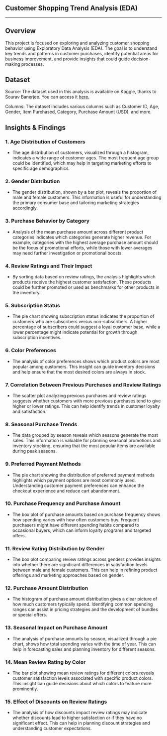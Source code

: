## Customer Shopping Trend Analysis (EDA) 
---
## Overview

This project is focused on exploring and analyzing customer shopping behavior using Exploratory Data Analysis (EDA). The goal is to understand key trends and patterns in customer purchases, identify potential areas for business improvement, and provide insights that could guide decision-making processes.

## Dataset

Source: The dataset used in this analysis is available on Kaggle, thanks to Sourav Banerjee. You can access it [here.](https://www.kaggle.com/datasets/iamsouravbanerjee/customer-shopping-trends-dataset/)

Columns: The dataset includes various columns such as Customer ID, Age, Gender, Item Purchased, Category, Purchase Amount (USD), and more.

## Insights & Findings

### 1. **Age Distribution of Customers**
   - The age distribution of customers, visualized through a histogram, indicates a wide range of customer ages. The most frequent age group could be identified, which may help in targeting marketing efforts to specific age demographics.

### 2. **Gender Distribution**
   - The gender distribution, shown by a bar plot, reveals the proportion of male and female customers. This information is useful for understanding the primary consumer base and tailoring marketing strategies accordingly.

### 3. **Purchase Behavior by Category**
   - Analysis of the mean purchase amount across different product categories indicates which categories generate higher revenue. For example, categories with the highest average purchase amount should be the focus of promotional efforts, while those with lower averages may need further investigation or promotional boosts.

### 4. **Review Ratings and Their Impact**
   - By sorting data based on review ratings, the analysis highlights which products receive the highest customer satisfaction. These products could be further promoted or used as benchmarks for other products in the inventory.

### 5. **Subscription Status**
   - The pie chart showing subscription status indicates the proportion of customers who are subscribers versus non-subscribers. A higher percentage of subscribers could suggest a loyal customer base, while a lower percentage might indicate potential for growth through subscription incentives.

### 6. **Color Preferences**
   - The analysis of color preferences shows which product colors are most popular among customers. This insight can guide inventory decisions and help ensure that the most desired colors are always in stock.

### 7. **Correlation Between Previous Purchases and Review Ratings**
   - The scatter plot analyzing previous purchases and review ratings suggests whether customers with more previous purchases tend to give higher or lower ratings. This can help identify trends in customer loyalty and satisfaction.

### 8. **Seasonal Purchase Trends**
   - The data grouped by season reveals which seasons generate the most sales. This information is valuable for planning seasonal promotions and inventory stocking, ensuring that the most popular items are available during peak seasons.

### 9. **Preferred Payment Methods**
   - The pie chart showing the distribution of preferred payment methods highlights which payment options are most commonly used. Understanding customer payment preferences can enhance the checkout experience and reduce cart abandonment.

### 10. **Purchase Frequency and Purchase Amount**
   - The box plot of purchase amounts based on purchase frequency shows how spending varies with how often customers buy. Frequent purchasers might have different spending habits compared to occasional buyers, which can inform loyalty programs and targeted offers.

### 11. **Review Rating Distribution by Gender**
   - The box plot comparing review ratings across genders provides insights into whether there are significant differences in satisfaction levels between male and female customers. This can help in refining product offerings and marketing approaches based on gender.

### 12. **Purchase Amount Distribution**
   - The histogram of purchase amount distribution gives a clear picture of how much customers typically spend. Identifying common spending ranges can assist in pricing strategies and the development of bundles or special offers.

### 13. **Seasonal Impact on Purchase Amount**
   - The analysis of purchase amounts by season, visualized through a pie chart, shows how total spending varies with the time of year. This can help in forecasting sales and planning inventory for different seasons.

### 14. **Mean Review Rating by Color**
   - The bar plot showing mean review ratings for different colors reveals customer satisfaction levels associated with specific product colors. This insight can guide decisions about which colors to feature more prominently.

### 15. **Effect of Discounts on Review Ratings**
   - The analysis of how discounts impact review ratings may indicate whether discounts lead to higher satisfaction or if they have no significant effect. This can help in planning discount strategies and understanding customer expectations.
